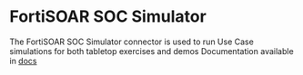 # FortiSOAR SOC Simulator 

The FortiSOAR SOC Simulator connector is used to run Use Case simulations for both tabletop exercises and demos
Documentation available in [docs](docs/FortiSOARSOCSimulatorDoc.md)